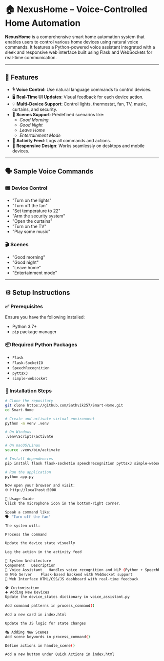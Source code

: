 # 🏠 NexusHome – Voice-Controlled Home Automation

**NexusHome** is a comprehensive smart home automation system that enables users to control various home devices using natural voice commands. It features a Python-powered voice assistant integrated with a sleek and responsive web interface built using Flask and WebSockets for real-time communication.

---

## 🚀 Features

- 🎙️ **Voice Control**: Use natural language commands to control devices.
- 🖥️ **Real-Time UI Updates**: Visual feedback for each device action.
- 💡 **Multi-Device Support**: Control lights, thermostat, fan, TV, music, curtains, and security.
- 🧠 **Scenes Support**: Predefined scenarios like:
  - *Good Morning*
  - *Good Night*
  - *Leave Home*
  - *Entertainment Mode*
- 📜 **Activity Feed**: Logs all commands and actions.
- 📱 **Responsive Design**: Works seamlessly on desktops and mobile devices.

---

## 🗣️ Sample Voice Commands

### 📟 Device Control
- "Turn on the lights"  
- "Turn off the fan"  
- "Set temperature to 22"  
- "Arm the security system"  
- "Open the curtains"  
- "Turn on the TV"  
- "Play some music"

### 🎬 Scenes
- "Good morning"  
- "Good night"  
- "Leave home"  
- "Entertainment mode"

---

## ⚙️ Setup Instructions

### ✅ Prerequisites

Ensure you have the following installed:
- Python 3.7+
- `pip` package manager

### 📦 Required Python Packages
- `Flask`
- `Flask-SocketIO`
- `SpeechRecognition`
- `pyttsx3`
- `simple-websocket`

### 🧪 Installation Steps

```bash
# Clone the repository
git clone https://github.com/Sathvik257/Smart-Home.git
cd Smart-Home

# Create and activate virtual environment
python -m venv .venv

# On Windows
.venv\Scripts\activate

# On macOS/Linux
source .venv/bin/activate

# Install dependencies
pip install flask flask-socketio speechrecognition pyttsx3 simple-websocket

# Run the application
python app.py

Now open your browser and visit:
🌐 http://localhost:5000

🧠 Usage Guide
Click the microphone icon in the bottom-right corner.

Speak a command like:
🗣️ "Turn off the fan"

The system will:

Process the command

Update the device state visually

Log the action in the activity feed

🧱 System Architecture
Component	Description
🧠 Voice Assistant	Handles voice recognition and NLP (Python + SpeechRecognition)
🌐 Web Server	Flask-based backend with WebSocket support
🎨 Web Interface	HTML/CSS/JS dashboard with real-time feedback

🛠️ Customization
➕ Adding New Devices
Update the device_states dictionary in voice_assistant.py

Add command patterns in process_command()

Add a new card in index.html

Update the JS logic for state changes

🎭 Adding New Scenes
Add scene keywords in process_command()

Define actions in handle_scene()

Add a new button under Quick Actions in index.html
